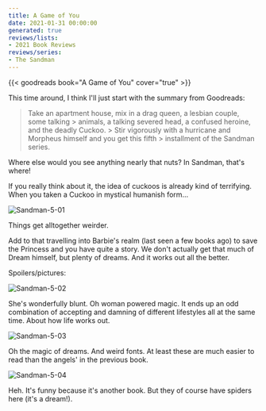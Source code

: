 ```yaml
---
title: A Game of You
date: 2021-01-31 00:00:00
generated: true
reviews/lists:
- 2021 Book Reviews
reviews/series:
- The Sandman
---
```

{{< goodreads book="A Game of You" cover="true" >}}

This time around, I think I'll just start with the summary from Goodreads:  

> Take an apartment house, mix in a drag queen, a lesbian couple, some talking > animals, a talking severed head, a confused heroine, and the deadly Cuckoo. > Stir vigorously with a hurricane and Morpheus himself and you get this fifth > installment of the Sandman series.

<!--more-->

Where else would you see anything nearly that nuts? In Sandman, that's where!  

If you really think about it, the idea of cuckoos is already kind of terrifying. When you taken a Cuckoo in mystical humanish form...  

![Sandman-5-01](/embeds/books/attachments/sandman-5-01.jpg)  

Things get alltogether weirder.  

Add to that travelling into Barbie's realm (last seen a few books ago) to save the Princess and you have quite a story. We don't actually get that much of Dream himself, but plenty of dreams. And it works out all the better.  

Spoilers/pictures:  

![Sandman-5-02](/embeds/books/attachments/sandman-5-02.jpg)  

She's wonderfully blunt. Oh woman powered magic. It ends up an odd combination of accepting and damning of different lifestyles all at the same time. About how life works out.  

![Sandman-5-03](/embeds/books/attachments/sandman-5-03.jpg)  

Oh the magic of dreams. And weird fonts. At least these are much easier to read than the angels' in the previous book.  

![Sandman-5-04](/embeds/books/attachments/sandman-5-04.jpg)  

Heh. It's funny because it's another book. But they of course have spiders here (it's a dream!).


